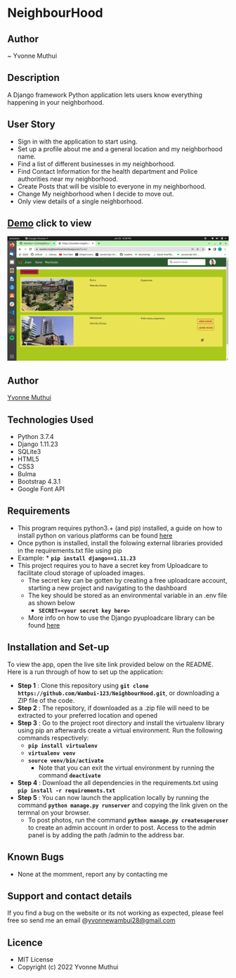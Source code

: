 # NeighbourHood
## Author

~ Yvonne Muthui
## Description

A Django framework Python application lets users know everything happening in your neighborhood.
## User Story
* Sign in with the application to start using.
* Set up a profile about me and a general location and my neighborhood name.
* Find a list of different businesses in my neighborhood.
* Find Contact Information for the health department and Police authorities near my neighborhood. 
* Create Posts that will be visible to everyone in my neighborhood.
* Change My neighborhood when I decide to move out.
* Only view details of a single neighborhood. 

## [Demo](https://wambo-neighboorhood.herokuapp.com/) click to view

![Image](/neighbour/static/photos/Screenshot%20from%202022-06-20%2020-28-08.png)

## Author
[Yvonne Muthui](https://github.com/wambui-123)

## Technologies Used
* Python 3.7.4
* Django 1.11.23
* SQLite3
* HTML5  
* CSS3
* Bulma 
* Bootstrap 4.3.1
* Google Font API

## Requirements
* This program requires python3.+ (and pip) installed, a guide on how to install python on various platforms can be found [here](https://www.python.org/)
* Once python is installed, install the folowing external libraries provided in the requirements.txt file using pip
* Example: * **`pip install django==1.11.23`**
* This project requires you to have a secret key from Uploadcare to facilitate cloud storage of uploaded images.
    * The secret key can be gotten by creating a free uploadcare account, starting a new project and navigating to the dashboard
    * The key should be stored as an environmental variable in an .env file as shown below
        * **`SECRET=<your secret key here>`**
    * More info on how to use the Django pyuploadcare library can be found [here](https://uploadcare.com/docs/guides/django/)

## Installation and Set-up
To view the app, open the live site link provided below on the README.
Here is a run through of how to set up the application:
* **Step 1** : Clone this repository using **`git clone https://github.com/Wambui-123/NeighbourHood.git`**, or downloading a ZIP file of the code.
* **Step 2** : The repository, if downloaded as a .zip file will need to be extracted to your preferred location and opened
* **Step 3** : Go to the project root directory and install the virtualenv library using pip an afterwards create a virtual environment. Run the following commands respectively:
    * **`pip install virtualenv`**
    * **`virtualenv venv`**
    * **`source venv/bin/activate`**
        * Note that you can exit the virtual environment by running the command **`deactivate`**
* **Step 4** : Download the all dependencies in the requirements.txt using **`pip install -r requirements.txt`**
* **Step 5** : You can now launch the application locally by running the command **`python manage.py runserver`** and copying the link given on the termnal on your browser.
    * To post photos, run the command  **`python manage.py createsuperuser`** to create an admin account in order to post. Access to the admin panel is by adding the path /admin to the address bar.    

## Known Bugs
* None at the momment, report any by contacting me

## Support and contact details
If you find a bug on the website or its not working as expected, please feel free so send me an email @yvonnewambui28@gmail.com

## Licence
* MIT License
* Copyright (c) 2022 Yvonne Muthui


